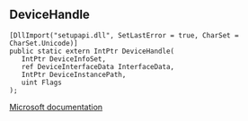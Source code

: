 ## DeviceHandle

```
[DllImport("setupapi.dll", SetLastError = true, CharSet = CharSet.Unicode)]
public static extern IntPtr DeviceHandle(
   IntPtr DeviceInfoSet,
   ref DeviceInterfaceData InterfaceData,
   IntPtr DeviceInstancePath,
   uint Flags
);
```

[Microsoft documentation](TODO)
